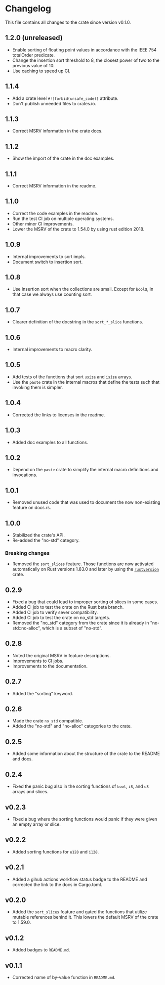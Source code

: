 # Changelog

This file contains all changes to the crate since version v0.1.0.

## 1.2.0 (unreleased)

- Enable sorting of floating point values in accordance with the IEEE 754 totalOrder predicate.
- Change the insertion sort threshold to 8,
 the closest power of two to the previous value of 10.
- Use caching to speed up CI.

## 1.1.4

- Add a crate level `#![forbid(unsafe_code)]` attribute.
- Don't publish unneeded files to crates.io.

## 1.1.3

- Correct MSRV information in the crate docs.

## 1.1.2

- Show the import of the crate in the doc examples.

## 1.1.1

- Correct MSRV information in the readme.

## 1.1.0

- Correct the code examples in the readme.
- Run the test CI job on multiple operating systems.
- Other minor CI improvements.
- Lower the MSRV of the crate to 1.54.0 by using rust edition 2018.

## 1.0.9

- Internal improvements to sort impls.
- Document switch to insertion sort.

## 1.0.8

- Use insertion sort when the collections are small.
 Except for `bool`s, in that case we always use counting sort.

## 1.0.7

- Clearer definition of the docstring in the `sort_*_slice` functions.

## 1.0.6

- Internal improvements to macro clarity.

## 1.0.5

- Add tests of the functions that sort `usize` and `isize` arrays.
- Use the `paste` crate in the internal macros that define the tests
 such that invoking them is simpler.

## 1.0.4

- Corrected the links to licenses in the readme.

## 1.0.3

- Added doc examples to all functions.

## 1.0.2

- Depend on the `paste` crate to simplify the internal macro definitions and invocations.

## 1.0.1

- Removed unused code that was used to document the now non-existing feature on docs.rs.

## 1.0.0

- Stabilized the crate's API.
- Re-added the "no-std" category.

### Breaking changes

- Removed the `sort_slices` feature.
 Those functions are now activated automatically on Rust versions 1.83.0 and later by using
 the [`rustversion`](https://crates.io/crates/rustversion) crate.

## 0.2.9

- Fixed a bug that could lead to improper sorting of slices in some cases.
- Added CI job to test the crate on the Rust beta branch.
- Added CI job to verify sever compatibility.
- Added CI job to test the crate on no_std targets.
- Removed the "no_std" category from the crate since it is already in
 "no-std::no-alloc", which is a subset of "no-std".

## 0.2.8

- Noted the original MSRV in feature descriptions.
- Improvements to CI jobs.
- Improvements to the documentation.

## 0.2.7

- Added the "sorting" keyword.

## 0.2.6

- Made the crate `no_std` compatible.
- Added the "no-std" and "no-alloc" categories to the crate.

## 0.2.5

- Added some information about the structure of the crate to the README and docs.

## 0.2.4

- Fixed the panic bug also in the sorting functions of `bool`, `i8`, and `u8` arrays and slices.

## v0.2.3

- Fixed a bug where the sorting functions would panic if they were given an empty array or slice.

## v0.2.2

- Added sorting functions for `u128` and `i128`.

## v0.2.1

- Added a gihub actions workflow status badge to the README and corrected the link to the docs in Cargo.toml.

## v0.2.0

- Added the `sort_slices` feature and gated the functions that utilize mutable references behind it.
 This lowers the default MSRV of the crate to 1.59.0.

## v0.1.2

- Added badges to `README.md`.

## v0.1.1

- Corrected name of by-value function in `README.md`.
